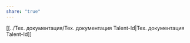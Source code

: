```yaml
---
share: "true"
---
```




[[../Тех. документация/Тех.  документация Talent-Id|Тех.  документация Talent-Id]]

